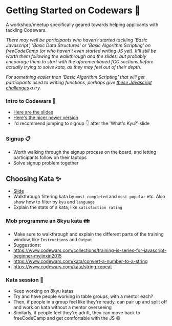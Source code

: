 # Getting Started on Codewars :muscle:

A workshop/meetup specifically geared towards helping applicants with tackling Codewars. 

_There may well be participants who haven't started tackling 'Basic Javascript', 'Basic Data Structures' or 'Basic Algorithm Scripting' on freeCodeCamp (or who haven't even started writing JS yet). It'll still be worth them following the walkthrough and the slides, but probably encourage them to start with the aforementioned fCC sections before actually trying to solve kata, as they may feel out of their depth._

_For something easier than 'Basic Algorithm Scripting' that will get participants used to writing functions, perhaps give [these Javascript challenges](https://hackmd.io/445IJxgQQ1S-inNrt7fndw) a try._

### Intro to Codewars :hatching_chick:
- [Here are the slides](https://facresources.com/slides/codewars-intro.html#/)
- [Here's the nicer newer version](https://facresources.com/slides/codewars-intro.html#/)
- I'd recommend jumping to signup :point_down: after the 'What's Kyu?' slide

### Signup :clipboard:
- Worth walking through the signup process on the board, and letting participants follow on their laptops
- Solve signup problem together

## Choosing Kata :sparkles:
- [Slide](https://facresources.com/slides/codewars-intro.html#/4)
- Walkthrough filtering kata by `most completed` and `most popular` etc. Also show how to filter by `kyu` and `language`
- Explain the stats of a kata, like `satisfaction rating`

### Mob programme an 8kyu kata :family:
- Make sure to walkthrough and explain the different parts of the training window, like `Instructions` and `Output`
- Suggestions:
- https://www.codewars.com/collections/training-js-series-for-javascript-beginner-myjinxin2015
- https://www.codewars.com/kata/convert-a-number-to-a-string
- https://www.codewars.com/kata/string-repeat

### Kata session :ocean:

- Keep working on 8kyu katas
- Try and have people working in table groups, with a mentor each?
- Then, if people in a group feel like they're ready, can pair up and split off and work on kata without a mentor overseeing
- Similarly, if people feel they're adrift, they can move back to freeCodeCamp and get comfortable with the JS :smile:
